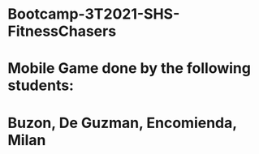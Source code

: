# Bootcamp-3T2021-SHS-FitnessChasers
# Mobile Game done by the following students:
# Buzon, De Guzman, Encomienda, Milan
